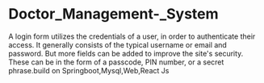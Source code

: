 # Doctor_Management-_System
A login form utilizes the credentials of a user, in order to authenticate their access. It generally consists of the typical username or email and password. But more fields can be added to improve the site's security. These can be in the form of a passcode, PIN number, or a secret phrase.build on Springboot,Mysql,Web,React Js
